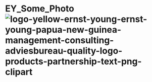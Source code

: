 # EY_Some_Photo![logo-yellow-ernst-young-ernst-young-papua-new-guinea-management-consulting-adviesbureau-quality-logo-products-partnership-text-png-clipart](https://github.com/user-attachments/assets/102cd5c6-c481-4888-bd95-e143c5bcac2c)
